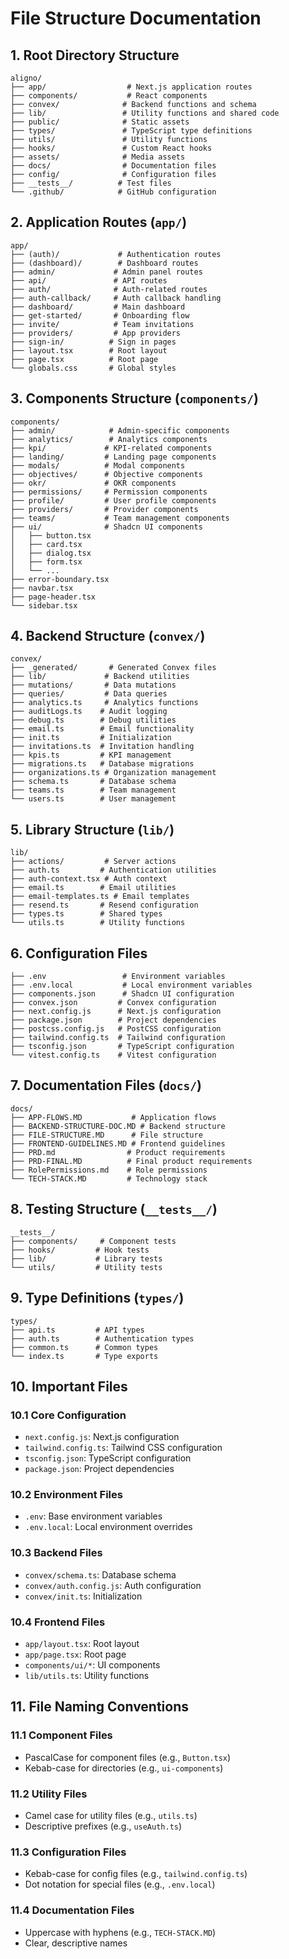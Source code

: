 # File Structure Documentation

## 1. Root Directory Structure
```
aligno/
├── app/                  # Next.js application routes
├── components/           # React components
├── convex/              # Backend functions and schema
├── lib/                 # Utility functions and shared code
├── public/              # Static assets
├── types/               # TypeScript type definitions
├── utils/               # Utility functions
├── hooks/               # Custom React hooks
├── assets/              # Media assets
├── docs/                # Documentation files
├── config/              # Configuration files
├── __tests__/          # Test files
└── .github/            # GitHub configuration
```

## 2. Application Routes (`app/`)
```
app/
├── (auth)/             # Authentication routes
├── (dashboard)/        # Dashboard routes
├── admin/             # Admin panel routes
├── api/               # API routes
├── auth/              # Auth-related routes
├── auth-callback/     # Auth callback handling
├── dashboard/         # Main dashboard
├── get-started/       # Onboarding flow
├── invite/            # Team invitations
├── providers/         # App providers
├── sign-in/          # Sign in pages
├── layout.tsx        # Root layout
├── page.tsx          # Root page
└── globals.css       # Global styles
```

## 3. Components Structure (`components/`)
```
components/
├── admin/            # Admin-specific components
├── analytics/        # Analytics components
├── kpi/             # KPI-related components
├── landing/         # Landing page components
├── modals/          # Modal components
├── objectives/      # Objective components
├── okr/             # OKR components
├── permissions/     # Permission components
├── profile/         # User profile components
├── providers/       # Provider components
├── teams/           # Team management components
├── ui/              # Shadcn UI components
│   ├── button.tsx
│   ├── card.tsx
│   ├── dialog.tsx
│   ├── form.tsx
│   └── ...
├── error-boundary.tsx
├── navbar.tsx
├── page-header.tsx
└── sidebar.tsx
```

## 4. Backend Structure (`convex/`)
```
convex/
├── _generated/       # Generated Convex files
├── lib/             # Backend utilities
├── mutations/       # Data mutations
├── queries/         # Data queries
├── analytics.ts     # Analytics functions
├── auditLogs.ts    # Audit logging
├── debug.ts        # Debug utilities
├── email.ts        # Email functionality
├── init.ts         # Initialization
├── invitations.ts  # Invitation handling
├── kpis.ts         # KPI management
├── migrations.ts   # Database migrations
├── organizations.ts # Organization management
├── schema.ts       # Database schema
├── teams.ts        # Team management
└── users.ts        # User management
```

## 5. Library Structure (`lib/`)
```
lib/
├── actions/         # Server actions
├── auth.ts         # Authentication utilities
├── auth-context.tsx # Auth context
├── email.ts        # Email utilities
├── email-templates.ts # Email templates
├── resend.ts       # Resend configuration
├── types.ts        # Shared types
└── utils.ts        # Utility functions
```

## 6. Configuration Files
```
├── .env                 # Environment variables
├── .env.local           # Local environment variables
├── components.json      # Shadcn UI configuration
├── convex.json         # Convex configuration
├── next.config.js      # Next.js configuration
├── package.json        # Project dependencies
├── postcss.config.js   # PostCSS configuration
├── tailwind.config.ts  # Tailwind configuration
├── tsconfig.json       # TypeScript configuration
└── vitest.config.ts    # Vitest configuration
```

## 7. Documentation Files (`docs/`)
```
docs/
├── APP-FLOWS.MD           # Application flows
├── BACKEND-STRUCTURE-DOC.MD # Backend structure
├── FILE-STRUCTURE.MD      # File structure
├── FRONTEND-GUIDELINES.MD # Frontend guidelines
├── PRD.md                # Product requirements
├── PRD-FINAL.MD          # Final product requirements
├── RolePermissions.md    # Role permissions
└── TECH-STACK.MD         # Technology stack
```

## 8. Testing Structure (`__tests__/`)
```
__tests__/
├── components/     # Component tests
├── hooks/         # Hook tests
├── lib/           # Library tests
└── utils/         # Utility tests
```

## 9. Type Definitions (`types/`)
```
types/
├── api.ts         # API types
├── auth.ts        # Authentication types
├── common.ts      # Common types
└── index.ts       # Type exports
```

## 10. Important Files

### 10.1 Core Configuration
- `next.config.js`: Next.js configuration
- `tailwind.config.ts`: Tailwind CSS configuration
- `tsconfig.json`: TypeScript configuration
- `package.json`: Project dependencies

### 10.2 Environment Files
- `.env`: Base environment variables
- `.env.local`: Local environment overrides

### 10.3 Backend Files
- `convex/schema.ts`: Database schema
- `convex/auth.config.js`: Auth configuration
- `convex/init.ts`: Initialization

### 10.4 Frontend Files
- `app/layout.tsx`: Root layout
- `app/page.tsx`: Root page
- `components/ui/*`: UI components
- `lib/utils.ts`: Utility functions

## 11. File Naming Conventions

### 11.1 Component Files
- PascalCase for component files (e.g., `Button.tsx`)
- Kebab-case for directories (e.g., `ui-components`)

### 11.2 Utility Files
- Camel case for utility files (e.g., `utils.ts`)
- Descriptive prefixes (e.g., `useAuth.ts`)

### 11.3 Configuration Files
- Kebab-case for config files (e.g., `tailwind.config.ts`)
- Dot notation for special files (e.g., `.env.local`)

### 11.4 Documentation Files
- Uppercase with hyphens (e.g., `TECH-STACK.MD`)
- Clear, descriptive names
``` 